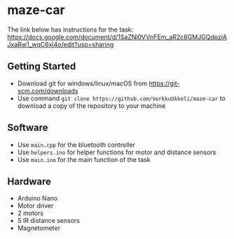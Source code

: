 # maze-car

The link below has instructions for the task:
https://docs.google.com/document/d/1SaZNl0VVnFEm_aR2c8GMJGQdpziAJxaRw1_wqC6xl4o/edit?usp=sharing

## Getting Started
- Download git for windows/linux/macOS from https://git-scm.com/downloads
- Use command `git clone https://github.com/VerkkuUkkeli/maze-car` to download a copy of the repository to your machine

## Software
- Use `main.cpp` for the bluetooth controller
- Use `helpers.ino` for helper functions for motor and distance sensors
- Use `main.ino` for the main function of the task

## Hardware
- Arduino Nano
- Motor driver
- 2 motors
- 5 IR distance sensors
- Magnetometer

